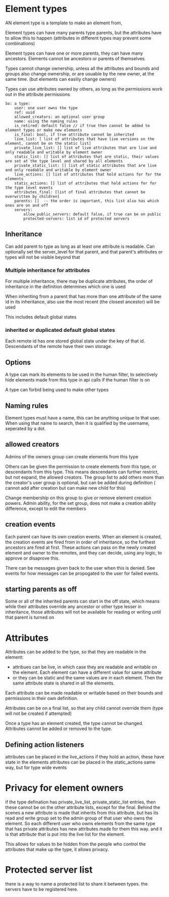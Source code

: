 # Element types

AN element type is a template to make an element from,

Element types can have many parents type parents,
but the attributes have to allow this to happen 
(attributes in different types may prevent some combinations)

Element types can have one or more parents, they can have many ancestors.
Elements cannot be ancestors or parents of themselves.

Types cannot change ownership, unless all the attributes and bounds and groups also change ownership, or are usuable by the new owner, at the same time.
(but elements can easiliy change owners)

Types can use attributes owned by others, as long as the permissions work out in the attribute permissions

    So: a type:
        user: one user owns the type
        ref: uuid
        allowed_creators: an optional user group
        name: using the naming rules
        is_retired: default false // if true then cannot be added to element types or make new elements
        is_final: bool, if true attribute cannot be inherited
        live_list: [ list of attributes that have live versions on the element, cannot be on the static list]
        private_live_list: [] list of live attributes that are live and only readable and writable by element owner
        static_list: [] list of attributes that are static, their values are set at the type level and shared by all elements
        private_static_list: [] list of static attributes that are live and only readable and writable by element owner
        live_actions: [] list of attributes that hold actions for for the elements
        static_actions: [] list of attributes that hold actions for for the type level events
        attributes_final: [list of final attributes that cannot be overwritten by children]
        parents: []  -- the order is important, this list also has which ones are on and off
        servers:
            allow_public_servers: default false, if true can be on public
            protected-servers: list id of protected servers
        

## Inheritance 

Can add parent to type as long as at least one attribute is readable.
Can optionally set the server_level for that parent, and that parent's attributes or types will not be visible beyond that

### Multiple inheritance for attributes

For multiple inheritance, there may be duplicate attributes,
the order of inheritance in the definition determines which one is used

When inheriting from a parent that has more than one attribute of the same id in its inheritance,
also use the most recent (the closest ancestor)  will be used

This includes default global states

### inherited or duplicated default global states

Each remote id has one stored global state under the key of that id.
Descendants of the remote have their own storage.

## Options

A type can mark its elements to be used in the human filter, to selectively hide elements made from this type in api calls if the human filter is on

A type can forbid being used to make other types


## Naming rules

Element types must have a name, this can be anything unique to that user. 
When using that name to search, then it is qualified by the username, seperated by a dot.


## allowed creators

Admins of the owners group can create elements from this type

Others can be given the permission to create elements from this type, or descendants from this type.
This means descendants can further restrict, but not expand, the allowed creators.
The group list to add others more than the creator's user group is optional, but can be added during definition
( cannot add after creation but can make new child for this)

Change membership on this group to give or remove element creation powers.
Admin ability, for the set group, does not make a creation ability difference, except to edit the members

## creation events
Each parent can have its own creation events. When an element is created, the creation events are fired from in order of inheritance,
so the furthest ancestors are fired at first. These actions can pass on the newly created element and owner to the remotes, and they can decide,
using any logic, to approve or disaprove this.

There can be messages given back to the user when this is denied. See events for how messages can be propogated to the user for failed events.


## starting parents as off

Some or all of the inherited parents can start in the off state, which means while their attributes override any ancestor or other type lesser in inheritance,
those attributes will not be available for reading or writing until that parent is turned on

# Attributes 

Attributes can be added to the type, so that they are readable in the element:

* attribues can be live, in which case they are readable and writable on the element. Each element can have a different value for same attribute
* or they can be static and the same values are in each element. Then the same attribute state is shared in all the elements.

Each attribute can be made readable or writable based on their bounds and permissions in their own definition.

Attributes can be on a final list, so that any child cannot override them (type will not be created if attempted)

Once a type has an element created, the type cannot be changed. Attributes cannot be added or removed to the type.

## Defining action listeners 

attributes can be placed in the live_actions if they hold an action, these have state in the elements 
attributes can be placed in the static_actions same way, but for type wide events

# Privacy for element owners
if the type defination has private_live_list, private_static_list entries, then these cannot be on the other attribute lists, except for the final.
Behind the scenes a new attribute is made that inherits from this attribute, 
but has its read and write group set to the admin group of that user who owns the element.
So each different user who owns elements from the same type that has private attributes has new attributes made for them this way.
and it is that attribute that is put into the live list for the element.

This allows for values to be hidden from the people who control the attributes that make up the type, it allows privacy.


# Protected server list

there is a way to name a protected list to share it between types. the servers have to be registered here.
